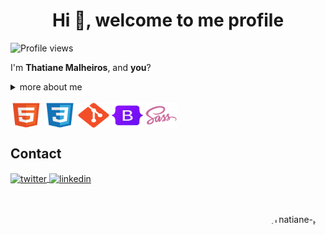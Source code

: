 

<h1 align="center">Hi 👋, welcome to me profile</h1>


<p align="left"> <img src="https://komarev.com/ghpvc/?username=thatianemalheiros&color=yellow" alt="Profile views" />

I'm  **Thatiane Malheiros**, and **you**?
<details>
  <summary>more about me</summary>   
   
- 👨‍💻 I’m Junior Web Developer 
   
- 🌱 I’m currently learning **React.js** 
   
- ✍🏼 I (not) regularly post articles on [medium.com/@pierrando](https://medium.com/@pierrando)
   
- ⚡ fact **"Light Side" of the Force**, lo-fi, dystopia, catlover, 🏳️‍⚧️.

- 📫 How to reach me **thatianemalheiros@gmail.com**  
   
- 🗓 1 year and a half of experience as a JavaScript web developer.
</details>   
   
<div style="display: inline_block"><br>
  <img align="center" alt="Thatiane-HTML" height="40" width="50" src="https://raw.githubusercontent.com/devicons/devicon/master/icons/html5/html5-original.svg">
  <img align="center" alt="Thatiane-CSS" height="40" width="50" src="https://raw.githubusercontent.com/devicons/devicon/master/icons/css3/css3-original.svg">
  <img align="center" alt="Thatiane-HTML" height="40" width="50" src="https://raw.githubusercontent.com/devicons/devicon/master/icons/git/git-original.svg">
  <img align="center" alt="Thatiane-HTML" height="40" width="50" src="https://raw.githubusercontent.com/devicons/devicon/master/icons/bootstrap/bootstrap-original.svg">
  <img align="center" alt="Thatiane-HTML" height="40" width="50" src="https://raw.githubusercontent.com/devicons/devicon/master/icons/sass/sass-original.svg">

 ## Contact

<a href="https://twitter.com/maximus_inf" target="_blank">
  <img align="center" src="https://img.shields.io/badge/-pierre-05122A?style=flat&logo=twitter" alt="twitter"/>  
</a>
<a href="https://www.linkedin.com/in/thatiane-desenvolvedor/" target="_blank">
  <img align="center" src="https://img.shields.io/badge/-thatianemalheiros-05122A?style=flat&logo=linkedin" alt="linkedin"/>
</a>
</p> 
  
<br><br>
 <img align="right" alt="Thatiane-pic" height="200" style="border-radius:50px;" src="https://img.artpal.com/769202/25-21-1-26-14-11-55m.jpg">
</div>
<br><br>



<!---
thatianemalheiros/thatianemalheiros is a ✨ special ✨ repository because its `README.md` (this file) appears on your GitHub profile.
You can click the Preview link to take a look at your changes.
--->
